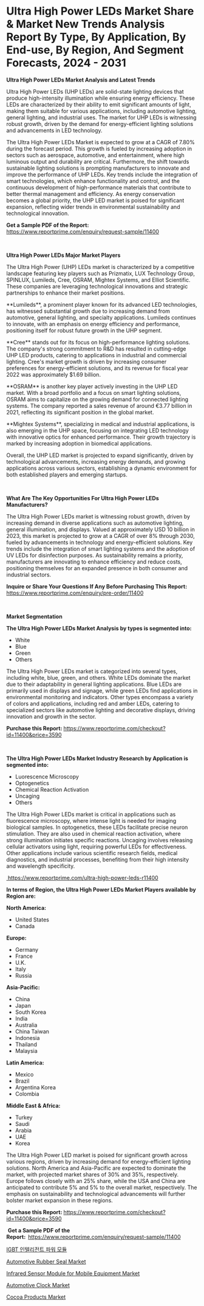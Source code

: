 <p><h1>Ultra High Power LEDs Market Share & Market New Trends Analysis Report By Type, By Application, By End-use, By Region, And Segment Forecasts, 2024 - 2031</h1></p><p><strong>Ultra High Power LEDs Market Analysis and Latest Trends</strong></p>
<p><p>Ultra High Power LEDs (UHP LEDs) are solid-state lighting devices that produce high-intensity illumination while ensuring energy efficiency. These LEDs are characterized by their ability to emit significant amounts of light, making them suitable for various applications, including automotive lighting, general lighting, and industrial uses. The market for UHP LEDs is witnessing robust growth, driven by the demand for energy-efficient lighting solutions and advancements in LED technology.</p><p>The Ultra High Power LEDs Market is expected to grow at a CAGR of 7.80% during the forecast period. This growth is fueled by increasing adoption in sectors such as aerospace, automotive, and entertainment, where high luminous output and durability are critical. Furthermore, the shift towards sustainable lighting solutions is prompting manufacturers to innovate and improve the performance of UHP LEDs. Key trends include the integration of smart technologies, which enhance functionality and control, and the continuous development of high-performance materials that contribute to better thermal management and efficiency. As energy conservation becomes a global priority, the UHP LED market is poised for significant expansion, reflecting wider trends in environmental sustainability and technological innovation.</p></p>
<p><strong>Get a Sample PDF of the Report:&nbsp;</strong> <a href="https://www.reportprime.com/enquiry/request-sample/11400">https://www.reportprime.com/enquiry/request-sample/11400</a></p>
<p>&nbsp;</p>
<p><strong>Ultra High Power LEDs Major Market Players</strong></p>
<p><p>The Ultra High Power (UHP) LEDs market is characterized by a competitive landscape featuring key players such as Prizmatix, LUX Technology Group, SPINLUX, Lumileds, Cree, OSRAM, Mightex Systems, and Elliot Scientific. These companies are leveraging technological innovations and strategic partnerships to enhance their market positions.</p><p>**Lumileds**, a prominent player known for its advanced LED technologies, has witnessed substantial growth due to increasing demand from automotive, general lighting, and specialty applications. Lumileds continues to innovate, with an emphasis on energy efficiency and performance, positioning itself for robust future growth in the UHP segment.</p><p>**Cree** stands out for its focus on high-performance lighting solutions. The company's strong commitment to R&D has resulted in cutting-edge UHP LED products, catering to applications in industrial and commercial lighting. Cree's market growth is driven by increasing consumer preferences for energy-efficient solutions, and its revenue for fiscal year 2022 was approximately $1.69 billion.</p><p>**OSRAM** is another key player actively investing in the UHP LED market. With a broad portfolio and a focus on smart lighting solutions, OSRAM aims to capitalize on the growing demand for connected lighting systems. The company reported a sales revenue of around €3.77 billion in 2021, reflecting its significant position in the global market.</p><p>**Mightex Systems**, specializing in medical and industrial applications, is also emerging in the UHP space, focusing on integrating LED technology with innovative optics for enhanced performance. Their growth trajectory is marked by increasing adoption in biomedical applications.</p><p>Overall, the UHP LED market is projected to expand significantly, driven by technological advancements, increasing energy demands, and growing applications across various sectors, establishing a dynamic environment for both established players and emerging startups.</p></p>
<p>&nbsp;</p>
<p><strong>What Are The Key Opportunities For Ultra High Power LEDs Manufacturers?</strong></p>
<p><p>The Ultra High Power LEDs market is witnessing robust growth, driven by increasing demand in diverse applications such as automotive lighting, general illumination, and displays. Valued at approximately USD 10 billion in 2023, this market is projected to grow at a CAGR of over 8% through 2030, fueled by advancements in technology and energy-efficient solutions. Key trends include the integration of smart lighting systems and the adoption of UV LEDs for disinfection purposes. As sustainability remains a priority, manufacturers are innovating to enhance efficiency and reduce costs, positioning themselves for an expanded presence in both consumer and industrial sectors.</p></p>
<p><strong>Inquire or Share Your Questions If Any Before Purchasing This Report:</strong> <a href="https://www.reportprime.com/enquiry/pre-order/11400">https://www.reportprime.com/enquiry/pre-order/11400</a></p>
<p>&nbsp;</p>
<p><strong>Market Segmentation</strong></p>
<p><strong>The Ultra High Power LEDs Market Analysis by types is segmented into:</strong></p>
<p><ul><li>White</li><li>Blue</li><li>Green</li><li>Others</li></ul></p>
<p><p>The Ultra High Power LEDs market is categorized into several types, including white, blue, green, and others. White LEDs dominate the market due to their adaptability in general lighting applications. Blue LEDs are primarily used in displays and signage, while green LEDs find applications in environmental monitoring and indicators. Other types encompass a variety of colors and applications, including red and amber LEDs, catering to specialized sectors like automotive lighting and decorative displays, driving innovation and growth in the sector.</p></p>
<p><strong>Purchase this Report:&nbsp;</strong><a href="https://www.reportprime.com/checkout?id=11400&price=3590">https://www.reportprime.com/checkout?id=11400&price=3590</a></p>
<p>&nbsp;</p>
<p><strong>The Ultra High Power LEDs Market Industry Research by Application is segmented into:</strong></p>
<p><ul><li>Luorescence Microscopy</li><li>Optogenetics</li><li>Chemical Reaction Activation</li><li>Uncaging</li><li>Others</li></ul></p>
<p><p>The Ultra High Power LEDs market is critical in applications such as fluorescence microscopy, where intense light is needed for imaging biological samples. In optogenetics, these LEDs facilitate precise neuron stimulation. They are also used in chemical reaction activation, where strong illumination initiates specific reactions. Uncaging involves releasing cellular activators using light, requiring powerful LEDs for effectiveness. Other applications include various scientific research fields, medical diagnostics, and industrial processes, benefiting from their high intensity and wavelength specificity.</p></p>
<p><a href="https://www.reportprime.com/ultra-high-power-leds-r11400">&nbsp;https://www.reportprime.com/ultra-high-power-leds-r11400</a></p>
<p><strong>In terms of Region, the Ultra High Power LEDs Market Players available by Region are:</strong></p>
<p>
    <p> <strong> North America: </strong>
        <ul>
            <li>United States</li>
            <li>Canada</li>
        </ul>
        </p> 
    <p> <strong> Europe: </strong>
        <ul>
            <li>Germany</li>
            <li>France</li>
            <li>U.K.</li>
            <li>Italy</li>
            <li>Russia</li>
        </ul>
        </p> 
    <p> <strong> Asia-Pacific: </strong>
        <ul>
            <li>China</li>
            <li>Japan</li>
            <li>South Korea</li>
            <li>India</li>
            <li>Australia</li>
            <li>China Taiwan</li>
            <li>Indonesia</li>
            <li>Thailand</li>
            <li>Malaysia</li>
        </ul>
        </p> 
    <p> <strong> Latin America: </strong>
        <ul>
            <li>Mexico</li>
            <li>Brazil</li>
            <li>Argentina Korea</li>
            <li>Colombia</li>
        </ul>
        </p> 
    <p> <strong> Middle East & Africa: </strong>
        <ul>
            <li>Turkey</li>
            <li>Saudi</li>
            <li>Arabia</li>
            <li>UAE</li>
            <li>Korea</li>
        </ul>
    </p>
    </p>
<p><p>The Ultra High Power LED market is poised for significant growth across various regions, driven by increasing demand for energy-efficient lighting solutions. North America and Asia-Pacific are expected to dominate the market, with projected market shares of 30% and 35%, respectively. Europe follows closely with an 25% share, while the USA and China are anticipated to contribute 5% and 5% to the overall market, respectively. The emphasis on sustainability and technological advancements will further bolster market expansion in these regions.</p></p>
<p><strong>Purchase this Report: </strong><a href="https://www.reportprime.com/checkout?id=11400&price=3590">https://www.reportprime.com/checkout?id=11400&price=3590</a></p>
<p>&nbsp;<strong>Get a Sample PDF of the Report:&nbsp;&nbsp;</strong><a href="https://www.reportprime.com/enquiry/request-sample/11400">https://www.reportprime.com/enquiry/request-sample/11400</a></p>
<p><strong></strong></p>
<p><p><a href="https://medium.com/@chongespinoza76/%EC%84%B8%EA%B3%84-igbt-intelligent-power-module-market-%EC%9D%80-2024%EC%97%90%EC%84%9C-2031%EB%A1%9C-%EC%97%B0%ED%8F%89%EA%B7%A0-%EC%A6%9D%EA%B0%80%EC%9C%A8%EC%9D%84-%EB%B3%B4%EC%9D%BC-%EA%B2%83%EC%9C%BC%EB%A1%9C-%EC%98%88%EC%83%81%EB%90%A9%EB%8B%88%EB%8B%A4-03070f3749bb">IGBT 인텔리전트 파워 모듈</a></p><p><a href="https://issuu.com/reportprime-2/docs/automotive-rubber-seal-market-size-_b93b48722addae">Automotive Rubber Seal Market</a></p><p><a href="https://github.com/irfadac/Market-Research-Report-List-5/blob/main/infrared-sensor-module-for-mobile-equipment-market.md">Infrared Sensor Module for Mobile Equipment Market</a></p><p><a href="https://issuu.com/reportprime-2/docs/automotive-clock-market-size-2030.p_4c2e046224559e">Automotive Clock Market</a></p><p><a href="https://medium.com/@shubham99912151/this-report-aims-to-deliver-an-in-depth-analysis-of-the-global-cocoa-products-market-offering-both-d39dac18685c">Cocoa Products Market</a></p></p>